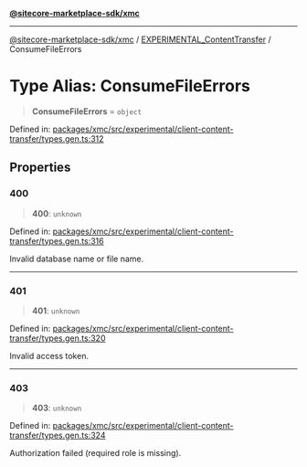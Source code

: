 [**@sitecore-marketplace-sdk/xmc**](../../../../README.md)

***

[@sitecore-marketplace-sdk/xmc](../../../../README.md) / [EXPERIMENTAL\_ContentTransfer](../README.md) / ConsumeFileErrors

# Type Alias: ConsumeFileErrors

> **ConsumeFileErrors** = `object`

Defined in: [packages/xmc/src/experimental/client-content-transfer/types.gen.ts:312](https://github.com/Sitecore/marketplace-sdk/blob/main/packages/xmc/src/experimental/client-content-transfer/types.gen.ts#L312)

## Properties

### 400

> **400**: `unknown`

Defined in: [packages/xmc/src/experimental/client-content-transfer/types.gen.ts:316](https://github.com/Sitecore/marketplace-sdk/blob/main/packages/xmc/src/experimental/client-content-transfer/types.gen.ts#L316)

Invalid database name or file name.

***

### 401

> **401**: `unknown`

Defined in: [packages/xmc/src/experimental/client-content-transfer/types.gen.ts:320](https://github.com/Sitecore/marketplace-sdk/blob/main/packages/xmc/src/experimental/client-content-transfer/types.gen.ts#L320)

Invalid access token.

***

### 403

> **403**: `unknown`

Defined in: [packages/xmc/src/experimental/client-content-transfer/types.gen.ts:324](https://github.com/Sitecore/marketplace-sdk/blob/main/packages/xmc/src/experimental/client-content-transfer/types.gen.ts#L324)

Authorization failed (required role is missing).
